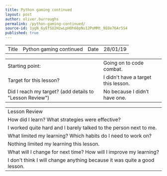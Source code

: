 ```yaml
---
title: Python gaming continued
layout: post
author: oliver.burroughs
permalink: /python-gaming-continued/
source-id: 1ygN_6yEfSU2HzwLpHOh68pNu12PoMMt_9EOe76Ar5S4
published: true
---
```

<table>
  <tr>
    <td>Title</td>
    <td>Python gaming continued</td>
    <td>Date</td>
    <td>28/01/19</td>
  </tr>
</table>


<table>
  <tr>
    <td>Starting point:</td>
    <td>Going on to code combat.</td>
  </tr>
  <tr>
    <td>Target for this lesson?</td>
    <td>I didn't have a target this lesson.</td>
  </tr>
  <tr>
    <td>Did I reach my target? 
(add details to "Lesson Review")</td>
    <td>No because I didn’t have one.</td>
  </tr>
</table>


<table>
  <tr>
    <td>Lesson Review</td>
  </tr>
  <tr>
    <td>How did I learn? What strategies were effective? </td>
  </tr>
  <tr>
    <td>I worked quite hard and I barely talked to the person next to me.</td>
  </tr>
  <tr>
    <td>What limited my learning? Which habits do I need to work on? </td>
  </tr>
  <tr>
    <td>Nothing limited my learning this lesson.</td>
  </tr>
  <tr>
    <td>What will I change for next time? How will I improve my learning?</td>
  </tr>
  <tr>
    <td>I don't think I will change anything because it was quite a good lesson.</td>
  </tr>
</table>


